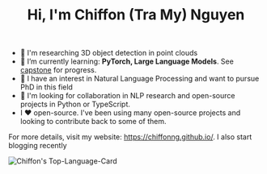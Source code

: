 <h1 align="center">Hi, I'm Chiffon (Tra My) Nguyen </h1>
<br>

- 🤝 I'm researching 3D object detection in point clouds
- 🌱 I’m currently learning: **PyTorch, Large Language Models**. See [capstone](https://github.com/chiffonng/capstone) for progress.
- 🎯 I have an interest in Natural Language Processing and want to pursue PhD in this field
- 💼 I'm looking for collaboration in NLP research and open-source projects in Python or TypeScript.
- I ❤️ open-source. I've been using many open-source projects and looking to contribute back to some of them.

For more details, visit my website: https://chiffonng.github.io/. I also start blogging recently

![Chiffon's Top-Language-Card](https://github-readme-stats.vercel.app/api/top-langs/?username=chiffonng&layout=compact&hide=Jupyter%20Notebook&langs_count=10&exclude_repo=learn-in-public)
